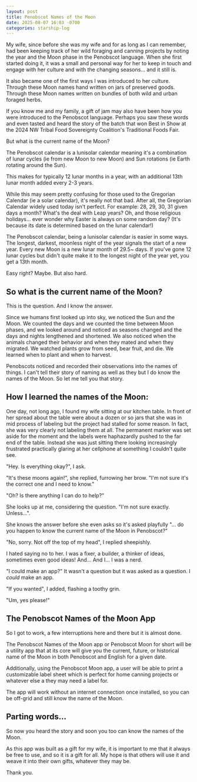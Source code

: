 ```yaml
---
layout: post
title: Penobscot Names of the Moon
date: 2025-08-07 16:03 -0700
categories: starship-log
---
```


My wife, since before she was my wife and for as long as I can remember, had been keeping track of her wild foraging and canning projects by noting the year and the Moon phase in the Penobscot language. When she first started doing it, it was a small and personal way for her to keep in touch and engage with her culture and with the changing seasons... and it still is. 

It also became one of the first ways I was introduced to her culture. Through these Moon names hand written on jars of preserved goods. Through these Moon names written on bundles of both wild and urban foraged herbs.

If you know me and my family, a gift of jam may also have been how you were introduced to the Penobscot language. Perhaps you saw these words and even tasted and heard the story of the batch that won Best in Show at the 2024 NW Tribal Food Sovereignty Coalition's Traditional Foods Fair. 

But what is the current name of the Moon?

The Penobscot calendar is a lunisolar calendar meaning it's a combination of lunar cycles (ie from new Moon to new Moon) and Sun rotations (ie Earth rotating around the Sun).

This makes for typically 12 lunar months in a year, with an additional 13th lunar month added every 2-3 years. 

While this may seem pretty confusing for those used to the Gregorian Calendar (ie a solar calendar), it's really not that bad. After all, the Gregorian Calendar widely used today isn't perfect. For example:  28, 29, 30, 31 given days a month? What's the deal with Leap years? Oh, and those religious holidays... ever wonder why Easter is always on some random day? (It's because its date is determined based on the lunar calendar!)

The Penobscot calendar, being a lunisolar calendar is easier in some ways. The longest, darkest, moonless night of the year signals the start of a new year. Every new Moon is a new lunar month of 29.5~ days. If you've gone 12 lunar cycles but didn't quite make it to the longest night of the year yet, you get a 13th month. 

Easy right? Maybe. But also hard.

## So what is the current name of the Moon?

This is the question. And I know the answer.

Since we humans first looked up into sky, we noticed the Sun and the Moon. We counted the days and we counted the time between Moon phases, and we looked around and noticed as seasons changed and the days and nights lengthened and shortened. We also noticed when the animals changed their behavior and when they mated and when they migrated. We watched plants grow from seed, bear fruit, and die. We learned when to plant and when to harvest.

Penobscots noticed and recorded their observations into the names of things. I can't tell their story of naming as well as they but I do know the names of the Moon. So let me tell you that story.

## How I learned the names of the Moon:

One day, not long ago, I found my wife sitting at our kitchen table. In front of her spread about the table were about a dozen or so jars that she was in mid process of labeling but the project had stalled for some reason. In fact, she was very clearly not labeling them at all. The permanent marker was set aside for the moment and the labels were haphazardly pushed to the far end of the table. Instead she was just sitting there looking increasingly frustrated practically glaring at her cellphone at something I couldn't quite see.

"Hey. Is everything okay?", I ask.

"It's these moons again!", she replied, furrowing her brow. "I'm not sure it's the correct one and I need to know."

"Oh? Is there anything I can do to help?" 

She looks up at me, considering the question. "I'm not sure exactly. Unless...". 

She knows the answer before she even asks so it's asked playfully "... do you happen to know the current name of the Moon in Penobscot?" 

"No, sorry. Not off the top of my head", I replied sheepishly. 

I hated saying no to her. I was a fixer, a builder, a thinker of ideas, sometimes even good ideas! And... And I... I was a nerd.

"I could make an app?" It wasn't a question but it was asked as a question. I *could* make an app. 

"If you wanted", I added, flashing a toothy grin.

"Um, yes please!"

## The Penobscot Names of the Moon App

So I got to work, a few interruptions here and there but it is almost done. 

The Penobscot Names of the Moon app or Penobscot Moon for short will be a utility app that at its core will give you the current, future, or historical name of the Moon in both Penobscot and English for a given date.

Additionally, using the Penobscot Moon app, a user will be able to print a customizable label sheet which is perfect for home canning projects or whatever else a they may need a label for.

The app will work without an internet connection once installed, so you can be off-grid and still know the name of the Moon. 

## Parting words...

So now you heard the story and soon you too can know the names of the Moon.

As this app was built as a gift for my wife, it is important to me that it always be free to use, and so it is a gift for all. My hope is that others will use it and weave it into their own gifts, whatever they may be. 

Thank you.













